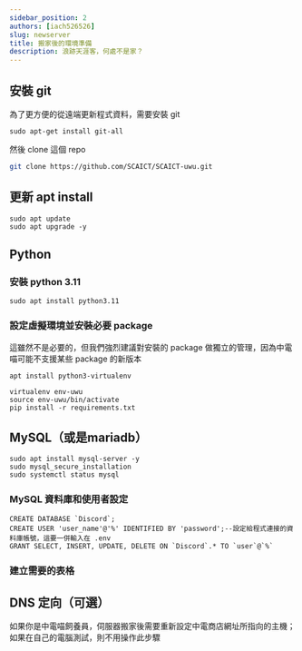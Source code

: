 ```yaml
---
sidebar_position: 2
authors: [iach526526]
slug: newserver
title: 搬家後的環境準備
description: 浪跡天涯客，何處不是家？
---
```

## 安裝 git
為了更方便的從遠端更新程式資料，需要安裝 git
```
sudo apt-get install git-all
```
然後 clone 這個 repo
```bash
git clone https://github.com/SCAICT/SCAICT-uwu.git
```
## 更新 apt install
```
sudo apt update
sudo apt upgrade -y
```
## Python
### 安裝 python 3.11
```
sudo apt install python3.11
```
### 設定虛擬環境並安裝必要 package
這雖然不是必要的，但我們強烈建議對安裝的 package 做獨立的管理，因為中電喵可能不支援某些 package 的新版本
```
apt install python3-virtualenv
```
```
virtualenv env-uwu
source env-uwu/bin/activate
pip install -r requirements.txt
```
## MySQL（或是mariadb）
```
sudo apt install mysql-server -y
sudo mysql_secure_installation
sudo systemctl status mysql
```
### MySQL 資料庫和使用者設定
```mysql
CREATE DATABASE `Discord`;
CREATE USER 'user_name'@'%' IDENTIFIED BY 'password';--設定給程式連接的資料庫帳號，這要一併輸入在 .env
GRANT SELECT, INSERT, UPDATE, DELETE ON `Discord`.* TO `user`@`%`
```
### 建立需要的表格
## DNS 定向（可選）
如果你是中電喵飼養員，伺服器搬家後需要重新設定中電商店網址所指向的主機；如果在自己的電腦測試，則不用操作此步驟